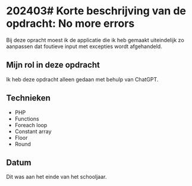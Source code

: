 # 202403# Korte beschrijving van de opdracht: No more errors

Bij deze opracht moest ik de applicatie die ik heb gemaakt uiteindelijk zo aanpassen dat foutieve input met excepties wordt afgehandeld.

## Mijn rol in deze opdracht

Ik heb deze opdracht alleen gedaan met behulp van ChatGPT.

## Technieken

- PHP
- Functions
- Foreach loop
- Constant array
- Floor
- Round

## Datum

Dit was aan het einde van het schooljaar.
